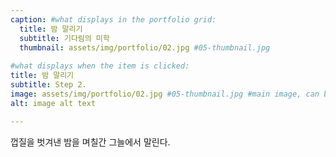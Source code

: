 ```yaml
---
caption: #what displays in the portfolio grid:
  title: 밤 말리기
  subtitle: 기다림의 미학
  thumbnail: assets/img/portfolio/02.jpg #05-thumbnail.jpg
  
#what displays when the item is clicked:
title: 밤 말리기
subtitle: Step 2.
image: assets/img/portfolio/02.jpg #05-thumbnail.jpg #main image, can be a link or a file in assets/img/portfolio
alt: image alt text

---
```

껍질을 벗겨낸 밤을 며칠간 그늘에서 말린다.

